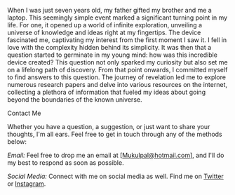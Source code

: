 


When I was just seven years old, my father gifted my brother and me a laptop. This seemingly simple event marked a significant turning point in my life. For one, it opened up a world of infinite exploration, unveiling a universe of knowledge and ideas right at my fingertips. The device fascinated me, captivating my interest from the first moment I saw it. I fell in love with the complexity hidden behind its simplicity. It was then that a question started to germinate in my young mind: how was this incredible device created? This question not only sparked my curiosity but also set me on a lifelong path of discovery. From that point onwards, I committed myself to find answers to this question. The journey of revelation led me to explore numerous research papers and delve into various resources on the internet, collecting a plethora of information that fueled my ideas about going beyond the boundaries of the known universe.


Contact Me

Whether you have a question, a suggestion, or just want to share your thoughts, I'm all ears. Feel free to get in touch through any of the methods below:

_Email:_
Feel free to drop me an email at [Mukulpal@hotmail.com], and I'll do my best to respond as soon as possible.

_Social Media:_
Connect with me on social media as well. Find me on [Twitter](https://twitter.com/Makul_0x) or [Instagram](https://www.instagram.com/makul0x).
